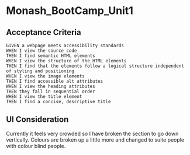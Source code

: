 # Monash_BootCamp_Unit1

## Acceptance Criteria

```
GIVEN a webpage meets accessibility standards
WHEN I view the source code
THEN I find semantic HTML elements
WHEN I view the structure of the HTML elements
THEN I find that the elements follow a logical structure independent of styling and positioning
WHEN I view the image elements
THEN I find accessible alt attributes
WHEN I view the heading attributes
THEN they fall in sequential order
WHEN I view the title element
THEN I find a concise, descriptive title
```

## UI Consideration

Currently it feels very crowded so I have broken the section to go down vertically. Colours are broken up a little more and changed to suite people with colour blind people. 
